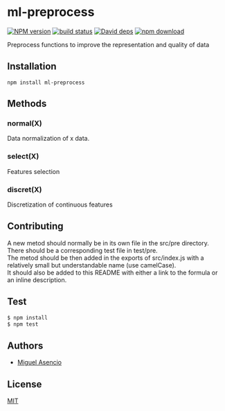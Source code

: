 # ml-preprocess

  [![NPM version][npm-image]][npm-url]
  [![build status][travis-image]][travis-url]
  [![David deps][david-image]][david-url]
  [![npm download][download-image]][download-url]

Preprocess functions to improve the representation and quality of data

## Installation

`npm install ml-preprocess`

## Methods

### normal(X)

Data normalization of x data.

### select(X)

Features selection

### discret(X)

Discretization of continuous features

## Contributing

A new metod should normally be in its own file in the src/pre directory. There should be a corresponding test file in test/pre.  
The metod should be then added in the exports of src/index.js with a relatively small but understandable name (use camelCase).  
It should also be added to this README with either a link to the formula or an inline description.

## Test

```js
$ npm install
$ npm test
```

## Authors

  - [Miguel Asencio](https://github.com/maasencioh)

## License

  [MIT](./LICENSE)

[npm-image]: https://img.shields.io/npm/v/ml-preprocess.svg?style=flat-square
[npm-url]: https://npmjs.org/package/ml-preprocess
[travis-image]: https://img.shields.io/travis/mljs/preprocess/master.svg?style=flat-square
[travis-url]: https://travis-ci.org/mljs/preprocess
[david-image]: https://img.shields.io/david/mljs/preprocess.svg?style=flat-square
[david-url]: https://david-dm.org/mljs/preprocess
[download-image]: https://img.shields.io/npm/dm/ml-preprocess.svg?style=flat-square
[download-url]: https://npmjs.org/package/ml-preprocess

